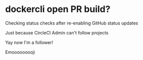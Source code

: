 # dockercli open PR build?

Checking status checks after re-enabling GitHub status updates

Just because CircleCI Admin can't follow projects

Yay now I'm a follower!

Emooooooooji
